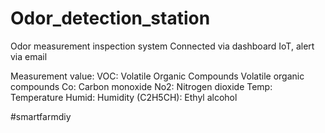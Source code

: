 # Odor_detection_station
Odor measurement inspection system Connected via dashboard IoT, alert via email

Measurement value:
VOC: Volatile Organic Compounds
Volatile organic compounds
Co: Carbon monoxide
No2: Nitrogen dioxide
Temp: Temperature
Humid: Humidity
(C2H5CH): Ethyl alcohol

#smartfarmdiy
